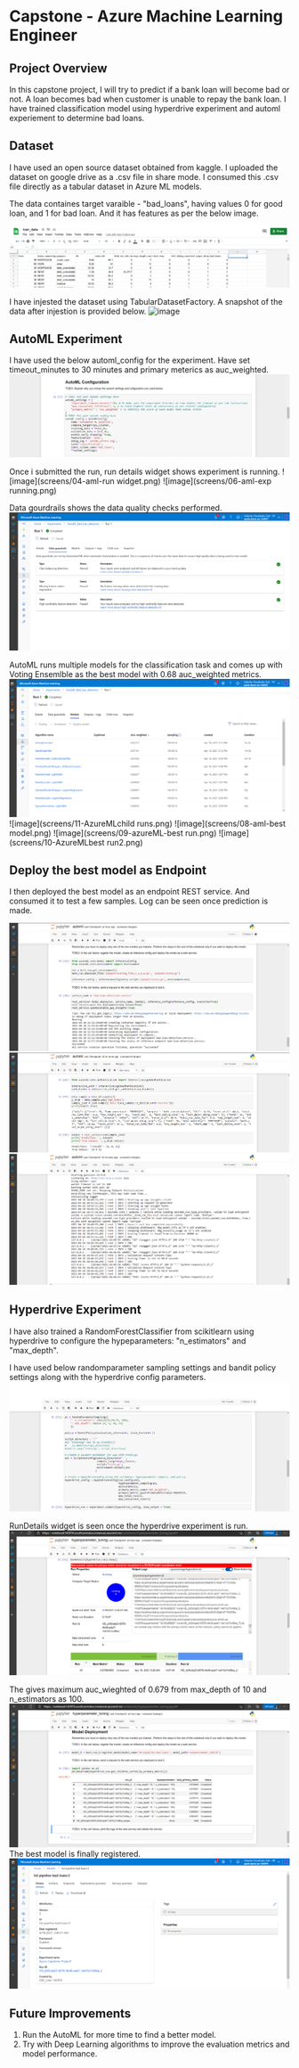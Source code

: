 # Capstone - Azure Machine Learning Engineer
## Project Overview

In this capstone project, I will try to predict if a bank loan will become bad or not. A loan becomes bad when customer is unable to repay the bank loan. I have trained classification model using hyperdrive experiment and automl experiement to determine bad loans.

## Dataset

I have used an open source dataset obtained from kaggle. I uploaded the dataset on google drive as a .csv file in share mode. I consumed this .csv file directly as a tabular dataset in Azure ML models.

The data containes target varaible - "bad_loans", having values 0 for good loan, and 1 for bad loan. And it has features as per the below image.

![image](screens/01-dataset.png)

I have injested the dataset using TabularDatasetFactory. A snapshot of the data after injestion is provided below.
![image](screens/002-injest-dataset.png)

## AutoML Experiment
I have used the below automl_config for the experiment. Have set timeout_minutes to 30 minutes and primary meterics as auc_weighted.
![image](screens/03-AutoML-Config.png) 

Once i submitted the run, run details widget shows experiment is running.
![image](screens/04-aml-run widget.png)
![image](screens/06-aml-exp running.png)

Data gourdrails shows the data quality checks performed. 
![image](screens/05-aml-dataguard.png)

AutoML runs multiple models for the classification task and comes up with Voting Ensemlble as the best model with 0.68 auc_weighted metrics.
![image](screens/07-aml-models.png)
![image](screens/11-AzureMLchild runs.png)
![image](screens/08-aml-best model.png)
![image](screens/09-azureML-best run.png)
![image](screens/10-AzureMLbest run2.png)

## Deploy the best model as Endpoint
I then deployed the best model as an endpoint REST service. And consumed it to test a few samples. Log can be seen once prediction is made.

![image](screens/12-service-deployed.png)
![image](screens/13-predict.png)
![image](screens/14-service-log.png)


## Hyperdrive Experiment
I have also trained a RandomForestClassifier from scikitlearn using hyperdrive to configure the hypeparameters: "n_estimators" and "max_depth".

I have used below randomparameter sampling settings and bandit policy settings along with the hyperdrive config parameters. 
![image](screens/15-hd-parameters.png)

RunDetails widget is seen once the hyperdrive experiment is run.
![image](screens/16-hd-run-details.png)

The gives maximum auc_wieghted of 0.679 from max_depth of 10 and n_estimators as 100.
![image](screens/17-Hyperparameter-tuning.png)
The best model is finally registered.
![image](screens/18-registered-model.png)

## Future Improvements

1. Run the AutoML for more time to find a better model.
2. Try with Deep Learning algorithms to improve the evaluation metrics and model performance.

